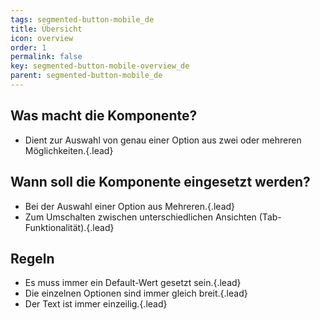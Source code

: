 ```yaml
---
tags: segmented-button-mobile_de
title: Übersicht
icon: overview
order: 1
permalink: false  
key: segmented-button-mobile-overview_de
parent: segmented-button-mobile_de
---
```


## Was macht die Komponente?
*   Dient zur Auswahl von genau einer Option aus zwei oder mehreren Möglichkeiten.{.lead}

## Wann soll die Komponente eingesetzt werden?
*   Bei der Auswahl einer Option aus Mehreren.{.lead}
*   Zum Umschalten zwischen unterschiedlichen Ansichten (Tab-Funktionalität).{.lead}

## Regeln
*   Es muss immer ein Default-Wert gesetzt sein.{.lead}
*   Die einzelnen Optionen sind immer gleich breit.{.lead}
*   Der Text ist immer einzeilig.{.lead}
